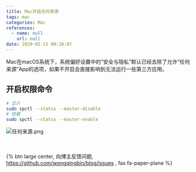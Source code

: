 ```yaml
---
title: Mac开启任何来源
tags: mac
categories: Mac
references:
  - name: null
    url: null
date: 2020-05-15 00:20:07
---
```

Mac在macOS系统下，系统偏好设置中的“安全与隐私”默认已经去除了允许“任何来源”App的选项，如果不开启会直接影响到无法运行一些第三方应用。
<!-- more -->

## 开启权限命令

```bash
# 显示
sudo spctl --status --master-disable
# 隐藏
sudo spctl --status --master-enable
```

![任何来源.png](https://gitee.com/wongqingbin/Frieza/raw/master/image/spctl.png)

<br><br>{% btn large center, 向博主反馈问题, <https://github.com/wongqingbin/blog/issues> , fas fa-paper-plane %}
